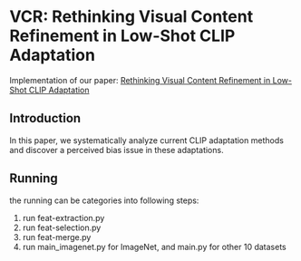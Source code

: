 # VCR: Rethinking Visual Content Refinement in Low-Shot CLIP Adaptation
Implementation of our paper: [Rethinking Visual Content Refinement in Low-Shot CLIP Adaptation](https://arxiv.org/pdf/2407.14117)

## Introduction
In this paper, we systematically analyze current CLIP adaptation methods and discover a perceived bias issue in these adaptations. 


## Running
the running can be categories into following steps:
1. run  feat-extraction.py 
2. run  feat-selection.py
3. run  feat-merge.py
4. run  main_imagenet.py for ImageNet, and main.py for other 10 datasets
